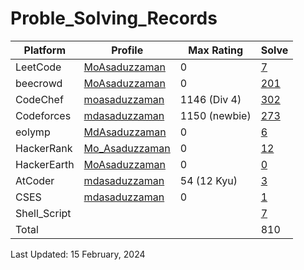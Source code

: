 # Proble_Solving_Records

| Platform | Profile | Max Rating | Solve |
| -- | -------- | ----------- | ----- |
| LeetCode | [MoAsaduzzaman](https://leetcode.com/md35-858/) | 0 | [7](https://github.com/MoAsaduzzaman/Problem_Solving_LeetCode) |
| beecrowd | [MoAsaduzzaman](https://www.beecrowd.com.br/judge/en/profile/875460) | 0 | [201](https://github.com/MoAsaduzzaman/Probelm_Solving_beecrowd) |
| CodeChef | [moasaduzzaman](https://www.codechef.com/users/moasaduzzaman) | 1146 (Div 4) | [302](https://github.com/MoAsaduzzaman/Problem_Solving_CodeChef) |
| Codeforces | [mdasaduzzaman](https://codeforces.com/profile/mdasaduzzaman)| 1150 (newbie) | [273](https://github.com/MoAsaduzzaman/Problem_Solving_codeforces) |
| eolymp | [MdAsaduzzaman](https://www.eolymp.com/en/users/MdAsaduzzaman) | 0 | [6](https://github.com/MoAsaduzzaman/Problem_Solving_eolymp) |
| HackerRank | [Mo_Asaduzzaman](https://www.hackerrank.com/md35_858) | 0 | [12](https://github.com/MoAsaduzzaman/Problem_Solving_HackerRank) |
| HackerEarth | [MoAsaduzzaman](https://www.hackerearth.com/@md35-858) | 0 | [0]() |
| AtCoder | [mdasaduzzaman](https://atcoder.jp/users/mdasaduzzaman) | 54 (12 Kyu) | [3](https://github.com/MoAsaduzzaman/Problem_Solving_AtCoder) |
| CSES | [mdasaduzzaman](https://cses.fi/user/193305) | 0 | [1](https://github.com/MoAsaduzzaman/Probelm_Solving_CSES) |
| Shell_Script |  |  | [7](https://github.com/MoAsaduzzaman/Shell_Script) |
| Total |  |  | 810 |

Last Updated: 15 February, 2024
